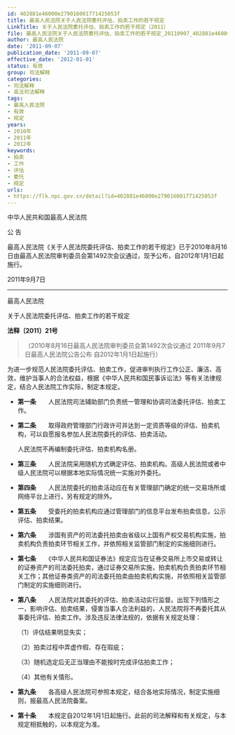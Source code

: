 ```yaml
---
id: 402881e46000e279016001771425053f
title: 最高人民法院关于人民法院委托评估、拍卖工作的若干规定
LinkTitle: 关于人民法院委托评估、拍卖工作的若干规定（2011）
file: 最高人民法院关于人民法院委托评估、拍卖工作的若干规定_20110907_402881e46000e279016001771425053f.docx
author: 最高人民法院
date: '2011-09-07'
publication_date: '2011-09-07'
effective_date: '2012-01-01'
status: 有效
group: 司法解释
categories:
- 司法解释
- 高法司法解释
tags:
- 最高人民法院
- 有效
- 规定
years:
- 2010年
- 2011年
- 2012年
keywords:
- 拍卖
- 工作
- 评估
- 委托
- 规定
urls:
- https://flk.npc.gov.cn/detail?id=402881e46000e279016001771425053f
---
```


中华人民共和国最高人民法院

公 告

最高人民法院《关于人民法院委托评估、拍卖工作的若干规定》已于2010年8月16日由最高人民法院审判委员会第1492次会议通过，现予公布，自2012年1月1日起施行。

2011年9月7日

---

最高人民法院

关于人民法院委托评估、拍卖工作的若干规定

**法释〔2011〕21号**

> （2010年8月16日最高人民法院审判委员会第1492次会议通过 2011年9月7日最高人民法院公告公布 自2012年1月1日起施行）

为进一步规范人民法院委托评估、拍卖工作，促进审判执行工作公正、廉洁、高效，维护当事人的合法权益，根据《中华人民共和国民事诉讼法》等有关法律规定，结合人民法院工作实际，制定本规定。

- **第一条**　　人民法院司法辅助部门负责统一管理和协调司法委托评估、拍卖工作。

- **第二条**　　取得政府管理部门行政许可并达到一定资质等级的评估、拍卖机构，可以自愿报名参加人民法院委托的评估、拍卖活动。

  人民法院不再编制委托评估、拍卖机构名册。

- **第三条**　　人民法院采用随机方式确定评估、拍卖机构。高级人民法院或者中级人民法院可以根据本地实际情况统一实施对外委托。

- **第四条**　　人民法院委托的拍卖活动应在有关管理部门确定的统一交易场所或网络平台上进行，另有规定的除外。

- **第五条**　　受委托的拍卖机构应通过管理部门的信息平台发布拍卖信息，公示评估、拍卖结果。

- **第六条**　　涉国有资产的司法委托拍卖由省级以上国有产权交易机构实施，拍卖机构负责拍卖环节相关工作，并依照相关监管部门制定的实施细则进行。

- **第七条**　　《中华人民共和国证券法》规定应当在证券交易所上市交易或转让的证券资产的司法委托拍卖，通过证券交易所实施，拍卖机构负责拍卖环节相关工作；其他证券类资产的司法委托拍卖由拍卖机构实施，并依照相关监管部门制定的实施细则进行。

- **第八条**　　人民法院对其委托的评估、拍卖活动实行监督。出现下列情形之一，影响评估、拍卖结果，侵害当事人合法利益的，人民法院将不再委托其从事委托评估、拍卖工作。涉及违反法律法规的，依据有关规定处理：

  （1）评估结果明显失实；

  （2）拍卖过程中弄虚作假、存在瑕疵；

  （3）随机选定后无正当理由不能按时完成评估拍卖工作；

  （4）其他有关情形。

- **第九条**　　各高级人民法院可参照本规定，结合各地实际情况，制定实施细则，报最高人民法院备案。

- **第十条**　　本规定自2012年1月1日起施行。此前的司法解释和有关规定，与本规定相抵触的，以本规定为准。
